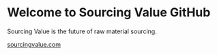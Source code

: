 # Welcome to Sourcing Value GitHub

Sourcing Value is the future of raw material sourcing.

[sourcingvalue.com](https://www.sourcingvalue.com)
